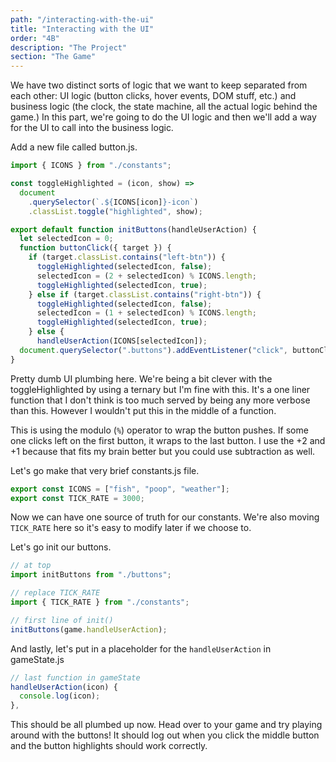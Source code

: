 ```yaml
---
path: "/interacting-with-the-ui"
title: "Interacting with the UI"
order: "4B"
description: "The Project"
section: "The Game"
---
```


We have two distinct sorts of logic that we want to keep separated from each other: UI logic (button clicks, hover events, DOM stuff, etc.) and business logic (the clock, the state machine, all the actual logic behind the game.) In this part, we're going to do the UI logic and then we'll add a way for the UI to call into the business logic.

Add a new file called button.js.

```javascript
import { ICONS } from "./constants";

const toggleHighlighted = (icon, show) =>
  document
    .querySelector(`.${ICONS[icon]}-icon`)
    .classList.toggle("highlighted", show);

export default function initButtons(handleUserAction) {
  let selectedIcon = 0;
  function buttonClick({ target }) {
    if (target.classList.contains("left-btn")) {
      toggleHighlighted(selectedIcon, false);
      selectedIcon = (2 + selectedIcon) % ICONS.length;
      toggleHighlighted(selectedIcon, true);
    } else if (target.classList.contains("right-btn")) {
      toggleHighlighted(selectedIcon, false);
      selectedIcon = (1 + selectedIcon) % ICONS.length;
      toggleHighlighted(selectedIcon, true);
    } else {
      handleUserAction(ICONS[selectedIcon]);
  document.querySelector(".buttons").addEventListener("click", buttonClick);
}
```

Pretty dumb UI plumbing here. We're being a bit clever with the toggleHighlighted by using a ternary but I'm fine with this. It's a one liner function that I don't think is too much served by being any more verbose than this. However I wouldn't put this in the middle of a function.

This is using the modulo (`%`) operator to wrap the button pushes. If some one clicks left on the first button, it wraps to the last button. I use the +2 and +1 because that fits my brain better but you could use subtraction as well.

Let's go make that very brief constants.js file.

```javascript
export const ICONS = ["fish", "poop", "weather"];
export const TICK_RATE = 3000;
```

Now we can have one source of truth for our constants. We're also moving `TICK_RATE` here so it's easy to modify later if we choose to.

Let's go init our buttons.

```javascript
// at top
import initButtons from "./buttons";

// replace TICK_RATE
import { TICK_RATE } from "./constants";

// first line of init()
initButtons(game.handleUserAction);
```

And lastly, let's put in a placeholder for the `handleUserAction` in gameState.js

```javascript
// last function in gameState
handleUserAction(icon) {
  console.log(icon);
},
```

This should be all plumbed up now. Head over to your game and try playing around with the buttons! It should log out when you click the middle button and the button highlights should work correctly.
